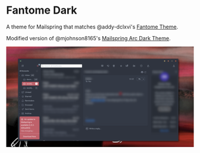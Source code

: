 # Fantome Dark

A theme for Mailspring that matches @addy-dclxvi's [Fantome Theme](https://github.com/addy-dclxvi/gtk-theme-collections/tree/master/Fantome).

Modified version of @mjohnson8165's [Mailspring Arc Dark Theme](https://github.com/mjohnson8165/mailspring-arc-dark).

![](preview.png)
